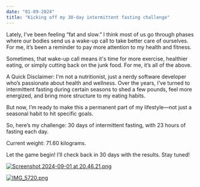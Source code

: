 ```yaml
---
date: "01-09-2024"
title: "Kicking off my 30-day intermittent fasting challenge"
---
```

Lately, I've been feeling “fat and slow.” I think most of us go through phases where our bodies send us a wake-up call to take better care of ourselves. For me, it’s been a reminder to pay more attention to my health and fitness.

Sometimes, that wake-up call means it's time for more exercise, healthier eating, or simply cutting back on the junk food. For me, it’s all of the above.

A Quick Disclaimer: I'm not a nutritionist, just a nerdy software developer who’s passionate about health and wellness. Over the years, I’ve turned to intermittent fasting during certain seasons to shed a few pounds, feel more energized, and bring more structure to my eating habits.

But now, I’m ready to make this a permanent part of my lifestyle—not just a seasonal habit to hit specific goals.

So, here’s my challenge: 30 days of intermittent fasting, with 23 hours of fasting each day.

Current weight: 71.60 kilograms.

Let the game begin! I’ll check back in 30 days with the results. Stay tuned!

<a href="/images/Screenshot 2024-09-01 at 20.46.21.png" target="_blank"><img src="/images/Screenshot 2024-09-01 at 20.46.21.png" alt="Screenshot 2024-09-01 at 20.46.21.png" /></a>

<a href="/images/IMG_5720.png" target="_blank"><img src="/images/IMG_5720.png" alt="IMG_5720.png" /></a>